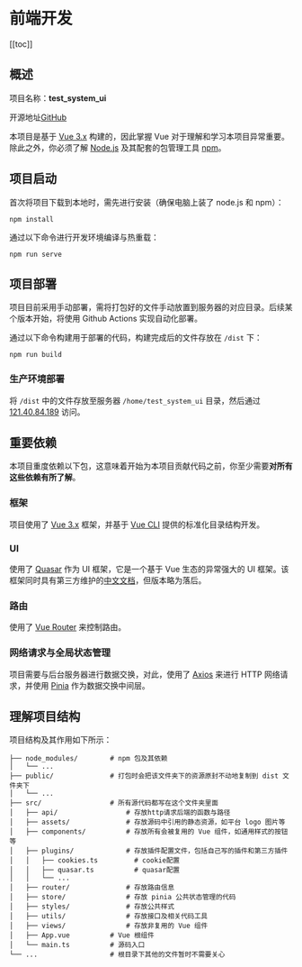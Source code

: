 # 前端开发

[[toc]]

## 概述

项目名称：**test_system_ui**

开源地址[GitHub](https://github.com/Ethan0622/test_system_ui)

本项目是基于 [Vue 3.x](https://v3.cn.vuejs.org/) 构建的，因此掌握 Vue 对于理解和学习本项目异常重要。除此之外，你必须了解 [Node.js](https://nodejs.org/zh-cn/) 及其配套的包管理工具 [npm](https://www.npmjs.cn/)。

## 项目启动

首次将项目下载到本地时，需先进行安装（确保电脑上装了 node.js 和 npm）：

```
npm install
```

通过以下命令进行开发环境编译与热重载：

```
npm run serve
```

## 项目部署

项目目前采用手动部署，需将打包好的文件手动放置到服务器的对应目录。后续某个版本开始，将使用 Github Actions 实现自动化部署。

通过以下命令构建用于部署的代码，构建完成后的文件存放在 `/dist` 下：

```
npm run build
```

### 生产环境部署

将 `/dist` 中的文件存放至服务器 `/home/test_system_ui` 目录，然后通过 [121.40.84.189](http://121.40.84.189/) 访问。

## 重要依赖

本项目重度依赖以下包，这意味着开始为本项目贡献代码之前，你至少需要**对所有这些依赖有所了解**。

### 框架

项目使用了 [Vue 3.x](https://v3.cn.vuejs.org/)  框架，并基于 [Vue CLI](https://cli.vuejs.org/zh/) 提供的标准化目录结构开发。

### UI

使用了 [Quasar](https://quasar.dev/) 作为 UI 框架，它是一个基于 Vue 生态的异常强大的 UI 框架。该框架同时具有第三方维护的[中文文档](http://quasarchs.com/)，但版本略为落后。

### 路由

使用了 [Vue Router](https://router.vuejs.org/zh/) 来控制路由。

### 网络请求与全局状态管理

项目需要与后台服务器进行数据交换，对此，使用了 [Axios](http://www.axios-js.com/zh-cn/docs/) 来进行 HTTP 网络请求，并使用 [Pinia](https://pinia.vuejs.org/) 作为数据交换中间层。

## 理解项目结构

项目结构及其作用如下所示：

``` shell
├── node_modules/        # npm 包及其依赖
│   └── ...
├── public/              # 打包时会把该文件夹下的资源原封不动地复制到 dist 文件夹下
│   └── ...
├── src/                 # 所有源代码都写在这个文件夹里面
│   ├── api/                 # 存放http请求后端的函数与路径
│   ├── assets/              # 存放源码中引用的静态资源，如平台 logo 图片等
│   ├── components/          # 存放所有会被复用的 Vue 组件，如通用样式的按钮等
│   ├── plugins/             # 存放插件配置文件，包括自己写的插件和第三方插件
│   │   ├── cookies.ts         # cookie配置
│   │   ├── quasar.ts          # quasar配置
│   │   └── ...
│   ├── router/              # 存放路由信息
│   ├── store/               # 存放 pinia 公共状态管理的代码
│   ├── styles/              # 存放公共样式
│   ├── utils/               # 存放接口及相关代码工具
│   ├── views/               # 存放非复用的 Vue 组件
│   ├── App.vue          # Vue 根组件
│   └── main.ts          # 源码入口
└── ...                  # 根目录下其他的文件暂时不需要关心
```

